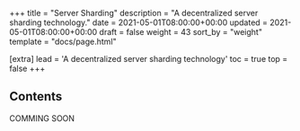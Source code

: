 +++
title = "Server Sharding"
description = "A decentralized server sharding technology."
date = 2021-05-01T08:00:00+00:00
updated = 2021-05-01T08:00:00+00:00
draft = false
weight = 43
sort_by = "weight"
template = "docs/page.html"

[extra]
lead = 'A decentralized server sharding technology'
toc = true
top = false
+++

## Contents
COMMING SOON
